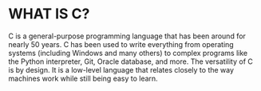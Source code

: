 # WHAT IS C?


C is a general-purpose programming language that has been around for nearly 50 years.
C has been used to write everything from operating systems (including Windows and many others) to complex programs like the Python interpreter, Git, Oracle database, and more.
The versatility of C is by design. It is a low-level language that relates closely to the way machines work while still being easy to learn. 